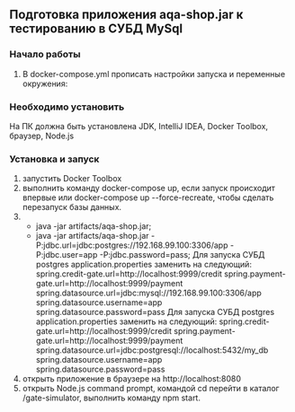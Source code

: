 
## Подготовка приложения aqa-shop.jar к тестированию в СУБД MySql

### Начало работы
1.  В docker-compose.yml прописать настройки запуска и переменные окружения: 
                                                                                                                                                  
### Необходимо установить
На ПК должна быть установлена JDK, IntelliJ IDEA, Docker Toolbox, браузер, Node.js

### Установка и запуск
1. запустить Docker Toolbox
2. выполнить команду docker-compose up, если запуск происходит впервые или docker-compose up --force-recreate, чтобы сделать перезапуск базы данных.
3. - java -jar artifacts/aqa-shop.jar;
   - java -jar artifacts/aqa-shop.jar -P:jdbc.url=jdbc:postgres://192.168.99.100:3306/app -P:jdbc.user=app -P:jdbc.password=pass;
   Для запуска СУБД postgres application.properties заменить на следующий: spring.credit-gate.url=http://localhost:9999/credit
                                                                           spring.payment-gate.url=http://localhost:9999/payment
                                                                           spring.datasource.url=jdbc:mysql://192.168.99.100:3306/app
                                                                           spring.datasource.username=app
                                                                           spring.datasource.password=pass
   Для запуска СУБД postgres application.properties заменить на следующий: spring.credit-gate.url=http://localhost:9999/credit
                                                                           spring.payment-gate.url=http://localhost:9999/payment   
                                                                           spring.datasource.url=jdbc:postgresql://localhost:5432/my_db
                                                                           spring.datasource.username=app
                                                                           spring.datasource.password=pass
4. открыть приложение в браузере на http://localhost:8080
5. открыть Node.js command prompt, командой cd перейти в каталог /gate-simulator, выполнить команду npm start.